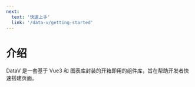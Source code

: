 ```yaml
---
next:
  text: '快速上手'
  link: '/data-v/getting-started'
---
```


# 介绍

DataV 是一套基于 Vue3 和 图表库封装的开箱即用的组件库，旨在帮助开发者快速搭建页面。
